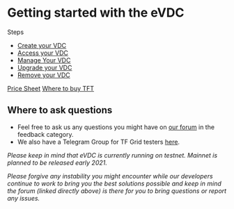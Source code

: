 # Getting started with the eVDC

Steps

- [Create your VDC](evdc_create)
- [Access your VDC](evdc_access)
- [Manage Your VDC](evdc_my_evdc)
- [Upgrade your VDC](evdc_upgrade)
- [Remove your VDC](evdc_remove)

[Price Sheet](evdc_pricing)
[Where to buy TFT](buy_tft)



## Where to ask questions

- Feel free to ask us any questions you might have on [our forum](https://forum.threefold.io) in the feedback category.
- We also have a Telegram Group for TF Grid testers [here](https://t.me/joinchat/BwOvOxxgK59GmRoZ2_sM0w).

_Please keep in mind that eVDC is currently running on testnet. Mainnet is planned to be released early 2021._

_Please forgive any instability you might encounter while our developers continue to work to bring you the best solutions possible and keep in mind the forum (linked directly above) is there for you to bring questions or report any issues._
